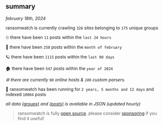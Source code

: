 
## summary
_february 18th, 2024_

ransomwatch is currently crawling `326` sites belonging to `175` unique groups

⏲ there have been `11` posts within the `last 24 hours`

🦈 there have been `258` posts within the `month of february`

🪐 there have been `1115` posts within the `last 90 days`

🏚 there have been `547` posts within the `year of 2024`

_⚙️ there are currently `98` online hosts & `106` custom parsers._

🦕 ransomwatch has been running for `2 years, 5 months and 12 days` and indexed `10004` posts

_all data  [(groups)](http://ransomwhat.telemetry.ltd/groups) and [(posts)](http://ransomwhat.telemetry.ltd/posts) is available in JSON (updated hourly)_

> ransomwatch is fully [open source](https://github.com/joshhighet/ransomwatch#ransomwatch--). please consider [sponsoring](https://github.com/sponsors/joshhighet) if you find it useful!

